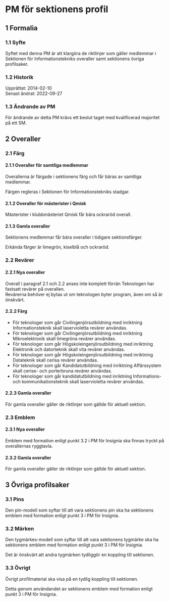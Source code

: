 # PM för sektionens profil

## 1 Formalia

### 1.1 Syfte

Syftet med denna PM är att klargöra de riktlinjer som gäller medlemmar i Sektionen för Informationstekniks overaller samt sektionens övriga profilsaker.

### 1.2 Historik

Upprättat: 2014-02-10  
Senast ändrat: 2022-09-27

### 1.3 Ändrande av PM

För ändrande av detta PM krävs ett beslut taget med kvalificerad majoritet på ett SM.

## 2 Overaller

### 2.1 Färg

#### 2.1.1 Overaller för samtliga medlemmar

Overallerna är färgade i sektionens färg och får bäras av samtliga medlemmar.

Färgen regleras i Sektionen för Informationstekniks stadgar.

#### 2.1.2 Overaller för mästerister i Qmisk

Mästerister i klubbmästeriet Qmisk får bära ockraröd overall.

#### 2.1.3 Gamla overaller

Sektionens medlemmar får bära overaller i tidigare sektionsfärger.

Erkända färger är limegrön, kiselblå och ockraröd.

### 2.2 Revärer

#### 2.2.1 Nya overaller

Overall i paragraf 2.1 och 2.2 anses inte komplett förrän Teknologen har fastsatt revärer på overallen.  
Revärerna behöver ej bytas ut om teknologen byter program, även om så är önskvärt.

#### 2.2.2 Färg

- För teknologer som går Civilingenjörsutbildning med inriktning Informationsteknik skall laservioletta revärer användas.  
- För teknologer som går Civilingenjörsutbildning med inriktning Mikroelektronik skall limegröna revärer användas.  
- För teknologer som går Högskoleingenjörsutbildning med inriktning Elektronik och datorteknik skall vita revärer användas.  
- För teknologer som går Högskoleingenjörsutbildning med inriktning Datateknik skall cerisa revärer användas.  
- För teknologer som går Kandidatutbildning med inriktning Affärssystem skall cerise- och porterbruna revärer användas.  
- För teknologer som går kandidatutbildning med inriktning Informations- och kommunikationsteknik skall laservioletta revärer användas.

#### 2.2.3 Gamla overaller

För gamla overaller gäller de riktlinjer som gällde för aktuell sektion.

### 2.3 Emblem

#### 2.3.1 Nya overaller

Emblem med formation enligt punkt 3.2 i PM för Insignia ska finnas tryckt på overallernas ryggtavla.

#### 2.3.2 Gamla overaller

För gamla overaller gäller de riktlinjer som gällde för aktuell sektion.

## 3 Övriga profilsaker

### 3.1 Pins

Den pin-modell som syftar till att vara sektionens pin ska ha sektionens emblem med formation enligt punkt 3 i PM för Insignia.

### 3.2 Märken

Den tygmärkes-modell som syftar till att vara sektionens tygmärke ska ha sektionens emblem med formation enligt punkt 3 i PM för Insignia.

Det är önskvärt att andra tygmärken tydliggör en koppling till sektionen.

### 3.3 Övrigt

Övrigt profilmaterial ska visa på en tydlig koppling till sektionen.

Detta genom användandet av sektionens emblem med formation enligt punkt 3 i PM för Insignia.
